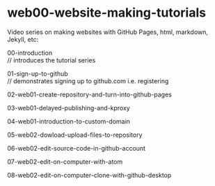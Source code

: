 # web00-website-making-tutorials
Video series on making websites with GitHub Pages, html, markdown, Jekyll, etc:

00-introduction   
// introduces the tutorial series

01-sign-up-to-github    
// demonstrates signing up to github.com i.e. registering

02-web01-create-repository-and-turn-into-github-pages

03-web01-delayed-publishing-and-kproxy

04-web01-introduction-to-custom-domain

05-web02-dowload-upload-files-to-repository

06-web02-edit-source-code-in-github-account

07-web02-edit-on-computer-with-atom

08-web02-edit-on-computer-clone-with-github-desktop
